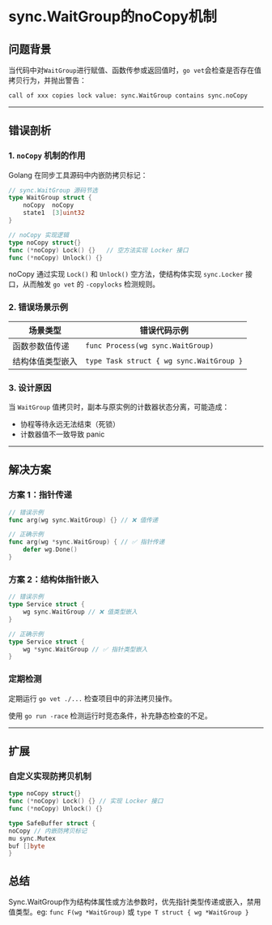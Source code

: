 # sync.WaitGroup的noCopy机制

## 问题背景
当代码中对`WaitGroup`进行赋值、函数传参或返回值时，`go vet`会检查是否存在值拷贝行为，并抛出警告：
```bash
call of xxx copies lock value: sync.WaitGroup contains sync.noCopy
```

---

## 错误剖析

### 1. `noCopy` 机制的作用
Golang 在同步工具源码中内嵌防拷贝标记：
```go
// sync.WaitGroup 源码节选
type WaitGroup struct {
    noCopy  noCopy
    state1  [3]uint32
}

// noCopy 实现逻辑
type noCopy struct{}
func (*noCopy) Lock() {}   // 空方法实现 Locker 接口
func (*noCopy) Unlock() {}
```

noCopy 通过实现 `Lock()` 和 `Unlock()` 空方法，使结构体实现 `sync.Locker` 接口，从而触发 `go vet` 的 `-copylocks` 检测规则。

### 2. 错误场景示例

| 场景类型         | 错误代码示例                          |
|------------------|---------------------------------------|
| 函数参数值传递   | `func Process(wg sync.WaitGroup)`     |
| 结构体值类型嵌入 | `type Task struct { wg sync.WaitGroup }` |


### 3. 设计原因
当 `WaitGroup` 值拷贝时，副本与原实例的计数器状态分离，可能造成：
- 协程等待永远无法结束（死锁）
- 计数器值不一致导致 panic

---

## 解决方案

### 方案 1：指针传递
```go
// 错误示例
func arg(wg sync.WaitGroup) {} // ❌ 值传递

// 正确示例
func arg(wg *sync.WaitGroup) { // ✅ 指针传递
    defer wg.Done()
}
```


### 方案 2：结构体指针嵌入
```go
// 错误示例
type Service struct {
    wg sync.WaitGroup // ❌ 值类型嵌入
}

// 正确示例
type Service struct {
    wg *sync.WaitGroup // ✅ 指针类型嵌入
}
```

### 定期检测
定期运行 `go vet ./...` 检查项目中的非法拷贝操作。

使用 `go run -race` 检测运行时竞态条件，补充静态检查的不足。

---

## 扩展

### 自定义实现防拷贝机制
```go
type noCopy struct{}
func (*noCopy) Lock() {} // 实现 Locker 接口
func (*noCopy) Unlock() {}

type SafeBuffer struct {
noCopy // 内嵌防拷贝标记
mu sync.Mutex
buf []byte
}
```

## 总结
Sync.WaitGroup作为结构体属性或方法参数时，优先指针类型传递或嵌入，禁用值类型。eg:
`func F(wg *WaitGroup)` 或 `type T struct { wg *WaitGroup }` 